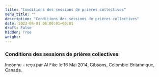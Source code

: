 ```yaml
---
title: "Conditions des sessions de prières collectives"
menu_title: ""
description: "Conditions des sessions de prières collectives"
date: 2022-06-01 06:00:01+00:81
draft: False
hidden: True
weight:
---
```

### Conditions des sessions de prières collectives

Inconnu - reçu par Al Fike le 16 Mai 2014, Gibsons, Colombie-Britannique, Canada.



